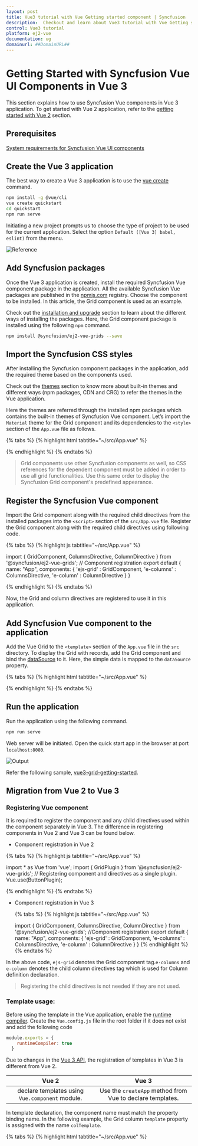 ```yaml
---
layout: post
title: Vue3 tutorial with Vue Getting started component | Syncfusion
description:  Checkout and learn about Vue3 tutorial with Vue Getting started component of Syncfusion Essential JS 2 and more details.
control: Vue3 tutorial 
platform: ej2-vue
documentation: ug
domainurl: ##DomainURL##
---
```


# Getting Started with Syncfusion Vue UI Components in Vue 3

This section explains how to use Syncfusion Vue components in Vue 3 application. To get started with Vue 2 application, refer to the [getting started with Vue 2](https://ej2.syncfusion.com/vue/documentation/getting-started/tutorial) section.

## Prerequisites

[System requirements for Syncfusion Vue UI components](../system-requirements)

## Create the Vue 3 application

The best way to create a Vue 3 application is to use the [vue create](https://cli.vuejs.org/#getting-started) command.

```bash
npm install -g @vue/cli
vue create quickstart
cd quickstart
npm run serve
```

Initiating a new project prompts us to choose the type of project to be used for the current application. Select the option `Default ([Vue 3] babel, eslint)` from the menu.

![Reference](../appearance/images/vue3-terminal.png)

## Add Syncfusion packages

Once the Vue 3 application is created, install the required Syncfusion Vue component package in the application. All the available Syncfusion Vue packages are published in the [npmjs.com](https://www.npmjs.com/search?q=ej2-vue) registry. Choose the component to be installed. In this article, the Grid component is used as an example.

Check out the [installation and upgrade](../installation-and-upgrade/installation) section to learn about the different ways of installing the packages. Here, the Grid component package is installed using the following `npm` command.

```bash
npm install @syncfusion/ej2-vue-grids --save
```

## Import the Syncfusion CSS styles

After installing the Syncfusion component packages in the application, add the required theme based on the components used.

Check out the [themes](https://ej2.syncfusion.com/vue/documentation/appearance/theme) section to know more about built-in themes and different ways (npm packages, CDN and CRG) to refer the themes in the Vue application.

Here the themes are referred through the installed npm packages which contains the built-in themes of Syncfusion Vue component. Let’s import the `Material` theme for the Grid component and its dependencies to the `<style>` section of the `App.vue` file as follows.

{% tabs %}
{% highlight html tabtitle="~/src/App.vue" %}

<style>
  @import "../node_modules/@syncfusion/ej2-base/styles/material.css";
  @import "../node_modules/@syncfusion/ej2-buttons/styles/material.css";
  @import "../node_modules/@syncfusion/ej2-calendars/styles/material.css";
  @import "../node_modules/@syncfusion/ej2-dropdowns/styles/material.css";
  @import "../node_modules/@syncfusion/ej2-inputs/styles/material.css";
  @import "../node_modules/@syncfusion/ej2-navigations/styles/material.css";
  @import "../node_modules/@syncfusion/ej2-popups/styles/material.css";
  @import "../node_modules/@syncfusion/ej2-splitbuttons/styles/material.css";
  @import "../node_modules/@syncfusion/ej2-vue-grids/styles/material.css";
</style>

{% endhighlight %}
{% endtabs %}

>Grid components use other Syncfusion components as well, so CSS references for the dependent component must be added in order to use all grid functionalities. Use this same order to display the Syncfusion Grid component's predefined appearance.

## Register the Syncfusion Vue component

Import the Grid component along with the required child directives from the installed packages into the `<script>` section of the `src/App.vue` file. Register the Grid component along with the required child directives using following code.

{% tabs %}
{% highlight js tabtitle="~/src/App.vue" %}

  import { GridComponent, ColumnsDirective, ColumnDirective } from '@syncfusion/ej2-vue-grids';
  // Component registration
  export default {
    name: "App",
    components: {
      'ejs-grid' : GridComponent,
      'e-columns' : ColumnsDirective,
      'e-column' : ColumnDirective
    }
  }

{% endhighlight %}
{% endtabs %}

Now, the Grid and column directives are registered to use it in this application.

## Add Syncfusion Vue component to the application

Add the Vue Grid to the `<template>` section of the `App.vue` file in the `src` directory. To display the Grid with records, add the Grid component and bind the [dataSource](https://ej2.syncfusion.com/vue/documentation/api/grid/#datasource) to it. Here, the simple data is mapped to the `dataSource` property.

{% tabs %}
{% highlight html tabtitle="~/src/App.vue" %}

  <template>
    <ejs-grid :dataSource="data">
      <e-columns>
        <e-column field="OrderID" headerText="Order ID" textAlign="Right" :isPrimaryKey="true" width="100"></e-column>
        <e-column field="CustomerID" headerText="Customer ID"  width="80"></e-column>
        <e-column field="ShipCountry" headerText="Ship Country" width="90"></e-column>
      </e-columns>
    </ejs-grid>
  </template>
  <script>
    import { GridComponent, ColumnsDirective, ColumnDirective} from "@syncfusion/ej2-vue-grids";

    export default {
      name: "App",
      // Declaring component and its directives
      components: {
        "ejs-grid": GridComponent,
        "e-columns": ColumnsDirective,
        "e-column": ColumnDirective,
      },
      // Bound properties declarations
      data() {
        return {
          data: [
            {
              OrderID: 10248,
              CustomerID: "VINET",
              ShipCountry: "France",
            },
            {
              OrderID: 10249,
              CustomerID: "TOMSP",
              ShipCountry: "Germany",
            },
          ],
        };
      },
    };
  </script>
  <style>
    @import "../node_modules/@syncfusion/ej2-base/styles/material.css";
    @import "../node_modules/@syncfusion/ej2-buttons/styles/material.css";
    @import "../node_modules/@syncfusion/ej2-calendars/styles/material.css";
    @import "../node_modules/@syncfusion/ej2-dropdowns/styles/material.css";
    @import "../node_modules/@syncfusion/ej2-inputs/styles/material.css";
    @import "../node_modules/@syncfusion/ej2-navigations/styles/material.css";
    @import "../node_modules/@syncfusion/ej2-popups/styles/material.css";
    @import "../node_modules/@syncfusion/ej2-splitbuttons/styles/material.css";
    @import "../node_modules/@syncfusion/ej2-vue-grids/styles/material.css";
  </style>

{% endhighlight %}
{% endtabs %}

## Run the application

Run the application using the following command.

```bash
npm run serve
```

Web server will be initiated. Open the quick start app in the browser at port `localhost:8080`.

![Output](../appearance/images/Vue3-grid-demo.PNG)

Refer the following sample, [vue3-grid-getting-started](https://github.com/SyncfusionExamples/vue3-grid-getting-started).

## Migration from Vue 2 to Vue 3

### Registering Vue component

It is required to register the component and any child directives used within the component separately in Vue 3. The difference in registering components in Vue 2 and Vue 3 can be found below.

* Component registration in Vue 2

 {% tabs %}
 {% highlight js tabtitle="~/src/App.vue" %}

  import * as Vue from 'vue';
  import { GridPlugin } from '@syncfusion/ej2-vue-grids';
  // Registering component and directives as a single plugin.
  Vue.use(ButtonPlugin);
  
  {% endhighlight %}
  {% endtabs %}

* Component registration in Vue 3

  {% tabs %}
  {% highlight js tabtitle="~/src/App.vue" %}

    import { GridComponent, ColumnsDirective, ColumnDirective } from '@syncfusion/ej2-vue-grids';
      //Component registration
    export default {
      name: "App",
      components: {
        'ejs-grid' : GridComponent,
        'e-columns' : ColumnsDirective,
        'e-column' : ColumnDirective
      }
    }
  {% endhighlight %}
  {% endtabs %}
    

In the above code, `ejs-grid` denotes the Grid component tag.`e-columns` and `e-column` denotes the child column directives tag which is used for Column definition declaration.

>Registering the child directives is not needed if they are not used.

### Template usage:

Before using the template in the Vue application, enable the [runtime compiler](https://vuejs.org/v2/guide/installation.html#Runtime-Compiler-vs-Runtime-only). Create the `Vue.config.js` file in the root folder if it does  not exist and add the following code

```js
module.exports = {
    runtimeCompiler: true
  }
```

Due to changes in the [Vue 3 API](https://vuejs.org/api/application.html#createapp), the registration of templates in Vue 3 is different from Vue 2.

|    Vue 2                                             |    Vue 3      |
|:--------------------------------------------------------:|:-------------------:|
|    declare templates using `Vue.component` module. |    Use the `createApp` method from Vue to declare templates.|


In template declaration, the component name must match the property binding name. In the following example, the Grid column `template` property is assigned with the name `colTemplate`.

  {% tabs %}
  {% highlight html tabtitle="~/src/App.vue" %}
    <template>
      <ejs-grid ref='grid' :dataSource="data" height=310 >
        <e-columns>
          <e-column headerText='Employee Name' width='150' textAlign='Center' :template='colTemplate'></e-column>
          <e-column field='EmployeeID' width='125' textAlign='Right'></e-column>
        </e-columns>
      </ejs-grid>
    <template>

    <script>
    import { GridComponent, ColumnsDirective, ColumnDirective} from "@syncfusion/ej2-vue-grids";
    import { createApp } from "vue";

    const app = createApp();

    // Template declaration
    var colVue = app.component('colTemplate', {
      data: () => ({}),
      template:`<b>Name:{{data.EmployeeID}}</b>`});

    export default {
      data() {
        return {
          data:  [
            {
              EmployeeID: 10248,
              EmployeeName: "VINET"
            },
            {
              EmployeeID: 10249,
              EmployeeName: "TOMSP"
            },
          ],
          colTemplate: function() {
            return { template: colVue };
          }
        };
      }
    };
    </script>
    <style>
      @import "../node_modules/@syncfusion/ej2-base/styles/material.css";
      @import "../node_modules/@syncfusion/ej2-buttons/styles/material.css";
      @import "../node_modules/@syncfusion/ej2-calendars/styles/material.css";
      @import "../node_modules/@syncfusion/ej2-dropdowns/styles/material.css";
      @import "../node_modules/@syncfusion/ej2-inputs/styles/material.css";
      @import "../node_modules/@syncfusion/ej2-navigations/styles/material.css";
      @import "../node_modules/@syncfusion/ej2-popups/styles/material.css";
      @import "../node_modules/@syncfusion/ej2-splitbuttons/styles/material.css";
      @import "../node_modules/@syncfusion/ej2-vue-grids/styles/material.css";
    </style>
  
  {% endhighlight %}
  {% endtabs %}

### Using Syncfusion Vue components inside template properties

To use other Syncfusion Vue components inside the templates, register the components in the template declaration also.

The following sample uses the Button component within the grid's template property. To use the Button component within the template, register the Button component in the template declaration.

  {% tabs %}
  {% highlight html tabtitle="~/src/App.vue" %}

      <template>
        <ejs-grid ref='grid' :dataSource="data">
          <e-columns>
            <e-column headerText='EmployeeName' width='150' textAlign='Center' :template='colTemplate'></e-column>
            <e-column field='EmployeeID' width='125' textAlign='Right'></e-column>
          </e-columns>
        </ejs-grid>
      </template>

      <script>
      import { ButtonComponent } from "@syncfusion/ej2-vue-buttons";
      import {GridComponent, ColumnsDirective,ColumnDirective } from "@syncfusion/ej2-vue-grids";
      import { createApp } from "vue";

      const app = createApp();

      // Template declaration
      var colVue = app.component('colTemplate', {
        data: () => ({}),
        template: `
        <ejs-Button cssClass="e-primary">{{data.EmployeeName}}</ejs-Button>`,
        // Declaring component which is used inside template property
        components: {
          "ejs-Button" : ButtonComponent
        }
      });

      export default {
        name: 'Vue3-App',
        components: {
          "ejs-grid": GridComponent,
          "e-columns": ColumnsDirective,
          "e-column": ColumnDirective,
        },
        data() {
          return {
            data: [
              {
                EmployeeID: 10248,
                EmployeeName: "VINET"
              },
              {
                EmployeeID: 10249,
                EmployeeName: "TOMSP"
              },
            ],
            colTemplate: function() {
              return { template: colVue };
            }
          };
        }
      };
      </script>
      <style>
        @import "../node_modules/@syncfusion/ej2-base/styles/material.css";
        @import "../node_modules/@syncfusion/ej2-buttons/styles/material.css";
        @import "../node_modules/@syncfusion/ej2-calendars/styles/material.css";
        @import "../node_modules/@syncfusion/ej2-dropdowns/styles/material.css";
        @import "../node_modules/@syncfusion/ej2-inputs/styles/material.css";
        @import "../node_modules/@syncfusion/ej2-navigations/styles/material.css";
        @import "../node_modules/@syncfusion/ej2-popups/styles/material.css";
        @import "../node_modules/@syncfusion/ej2-splitbuttons/styles/material.css";
        @import "../node_modules/@syncfusion/ej2-vue-grids/styles/material.css";
      </style>
  
  {% endhighlight %}
  {% endtabs %}

## See also

* [Getting started with Vue 2 application](https://ej2.syncfusion.com/vue/documentation/getting-started/tutorial)
* [Getting started with Vue component using direct script](https://ej2.syncfusion.com/vue/documentation/getting-started/direct-scripts)